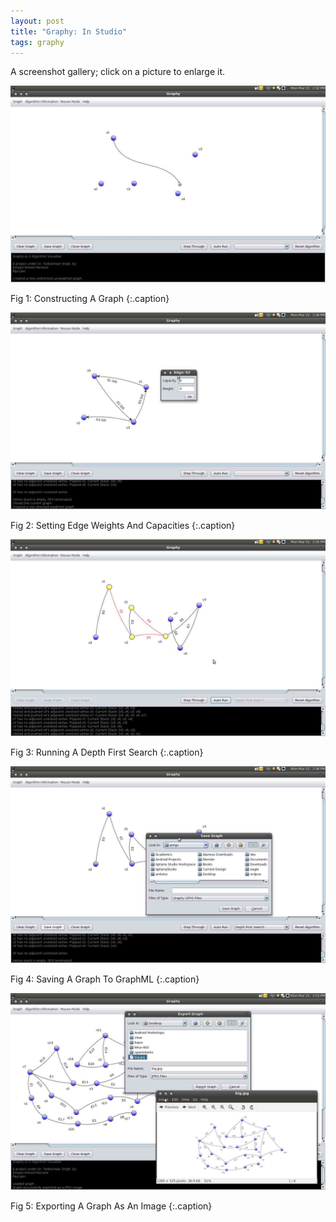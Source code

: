 ```yaml
--- 
layout: post
title: "Graphy: In Studio"
tags: graphy
---
```


A screenshot gallery; click on a picture to enlarge it.
 
[![Drawing graphs](/images/drawing-graphs.jpg)](/images/drawing-graphs.jpg)
 
Fig 1: Constructing A Graph
{:.caption}

[![Editing edges](/images/editing-edges.jpg)](/images/editing-edges.jpg)
 
Fig 2: Setting Edge Weights And Capacities
{:.caption}

[![Running DFS](/images/running-dfs.jpg)](/images/running-dfs.jpg)
 
Fig 3: Running A Depth First Search 
{:.caption}

[![Saving as GraphML](/images/saving-graphml.jpg)](/images/saving-graphml.jpg)
 
Fig 4: Saving A Graph To GraphML
{:.caption}

[![Exporting as JPG](/images/exporting-jpg.jpg)](/images/exporting-jpg.jpg)
 
Fig 5: Exporting A Graph As An Image
{:.caption}

